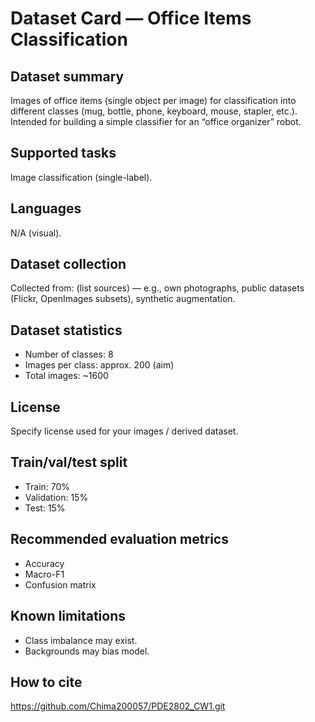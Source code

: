 # Dataset Card — Office Items Classification


## Dataset summary
Images of office items (single object per image) for classification into different classes (mug, bottle, phone, keyboard, mouse, stapler, etc.). Intended for building a simple classifier for an “office organizer” robot.

## Supported tasks
Image classification (single-label).

## Languages
N/A (visual).

## Dataset collection
Collected from: (list sources) — e.g., own photographs, public datasets (Flickr, OpenImages subsets), synthetic augmentation.

## Dataset statistics
- Number of classes: 8
- Images per class: approx. 200 (aim)
- Total images: ~1600

## License
Specify license used for your images / derived dataset.

## Train/val/test split
- Train: 70%
- Validation: 15%
- Test: 15%

## Recommended evaluation metrics
- Accuracy
- Macro-F1
- Confusion matrix

## Known limitations
- Class imbalance may exist.
- Backgrounds may bias model.

## How to cite
https://github.com/Chima200057/PDE2802_CW1.git
